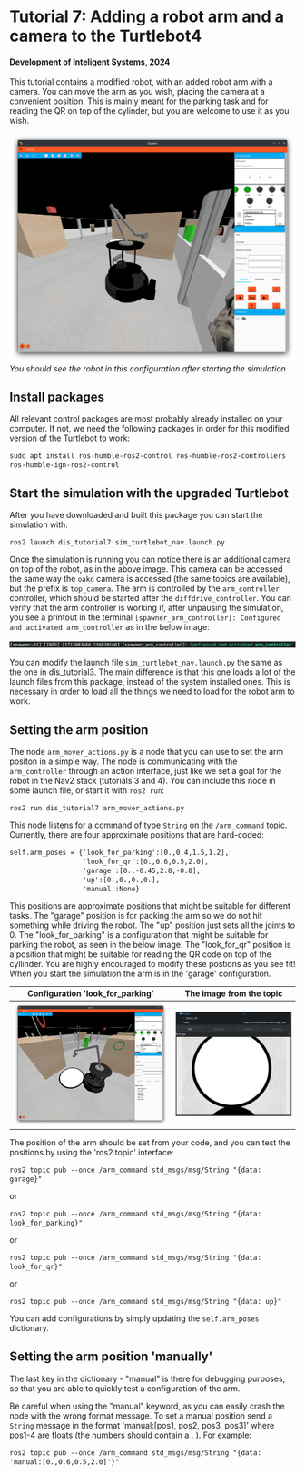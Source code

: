 # Tutorial 7: Adding a robot arm and a camera to the Turtlebot4

#### Development of Inteligent Systems, 2024

This tutorial contains a modified robot, with an added robot arm with a camera. You can move the arm as you wish, placing the camera at a convenient position. This is mainly meant for the parking task and for reading the QR on top of the cylinder, but you are welcome to use it as you wish.

![](figs/robot_with_arm.png)
*You should see the robot in this configuration after starting the simulation*

## Install packages

All relevant control packages are most probably already installed on your computer. If not, we need the following packages in order for this modified version of the Turtlebot to work:
```
sudo apt install ros-humble-ros2-control ros-humble-ros2-controllers ros-humble-ign-ros2-control
```

## Start the simulation with the upgraded Turtlebot

After you have downloaded and built this package you can start the simulation with:

```
ros2 launch dis_tutorial7 sim_turtlebot_nav.launch.py
```
Once the simulation is running you can notice there is an additional camera on top of the robot, as in the above image. This camera can be accessed the same way the `oakd` camera is accessed (the same topics are available), but the prefix is `top_camera`. The arm is controlled by the `arm_controller` controller, which should be started after the `diffdrive_controller`. You can verify that the arm controller is working if, after unpausing the simulation, you see a printout in the terminal `[spawner_arm_controller]: Configured and activated arm_controller` as in the below image:

![](figs/arm_controller_started.png)

You can modify the launch file `sim_turtlebot_nav.launch.py` the same as the one in dis_tutorial3. The main difference is that this one loads a lot of the launch files from this package, instead of the system installed ones. This is necessary in order to load all the things we need to load for the robot arm to work.

## Setting the arm position

The node `arm_mover_actions.py` is a node that you can use to set the arm positon in a simple way. The node is communicating with the `arm_controller` through an action interface, just like we set a goal for the robot in the Nav2 stack (tutorials 3 and 4). You can include this node in some launch file, or start it with `ros2 run`:
```
ros2 run dis_tutorial7 arm_mover_actions.py
```

This node listens for a command of type `String` on the `/arm_command` topic. Currently, there are four approximate positions that are hard-coded:
```
self.arm_poses = {'look_for_parking':[0.,0.4,1.5,1.2],
                  'look_for_qr':[0.,0.6,0.5,2.0],
                  'garage':[0.,-0.45,2.8,-0.8],
                  'up':[0.,0.,0.,0.],
                  'manual':None}
```

This positions are approximate positions that might be suitable for different tasks. The "garage" position is for packing the arm so we do not hit something while driving the robot. The "up" position just sets all the joints to 0. The "look_for_parking" is a configuration that might be suitable for parking the robot, as seen in the below image. The "look_for_qr" position is a position that might be suitable for reading the QR code on top of the cyllinder. You are highly encouraged to modify these postions as you see fit! When you start the simulation the arm is in the 'garage' configuration. 

Configuration 'look_for_parking'    |  The image from the topic
:-------------------------:|:-------------------------:
![](figs/arm_look_for_parking.png)  |  ![](figs/arm_camera_image_parking.png)

The position of the arm should be set from your code, and you can test the positions by using the 'ros2 topic' interface:
```
ros2 topic pub --once /arm_command std_msgs/msg/String "{data: garage}"
```
or
```
ros2 topic pub --once /arm_command std_msgs/msg/String "{data: look_for_parking}"
```
or
```
ros2 topic pub --once /arm_command std_msgs/msg/String "{data: look_for_qr}"
```
or
```
ros2 topic pub --once /arm_command std_msgs/msg/String "{data: up}"
```

You can add configurations by simply updating the `self.arm_poses` dictionary.

## Setting the arm position 'manually'
The last key in the dictionary - "manual" is there for debugging purposes, so that you are able to quickly test a configuration of the arm.

Be careful when using the "manual" keyword, as you can easily crash the node with the wrong format message. To set a manual position send a `String` message in the format 'manual:[pos1, pos2, pos3, pos3]' where pos1-4 are floats (the numbers should contain a . ). For example:
```
ros2 topic pub --once /arm_command std_msgs/msg/String "{data: 'manual:[0.,0.6,0.5,2.0]'}"
```